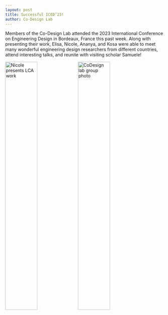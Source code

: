 ```yaml
---
layout: post
title: Successful ICED’23!
author: Co-Design Lab
---
```

Members of the Co-Design Lab attended the 2023 International Conference on Engineering Design in Bordeaux, France this past week. Along with presenting their work, Elisa, Nicole, Ananya, and Kosa were able to meet many wonderful engineering design researchers from different countries, attend interesting talks, and reunite with visiting scholar Samuele!

<p float="left">
  <img alt="Nicole presents LCA work" href="../../images/blog/nicolepresenting.jpg" width="45%" />
  <img alt="CoDesign lab group photo" href="../../images/blog/codesignaticed23.jpg" width="45%" />
</p>
